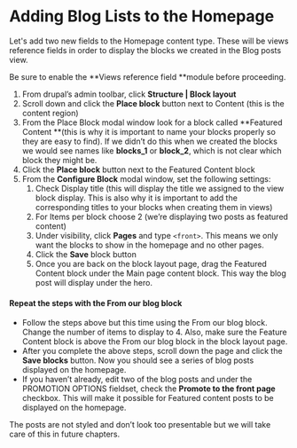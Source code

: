 # Adding Blog Lists to the Homepage

Let's add two new fields to the Homepage content type.  These will be views reference fields in order to display the blocks we created in the Blog posts view.

Be sure to enable the **Views reference field **module before proceeding.

1. From drupal’s admin toolbar, click **Structure | Block layout**
2. Scroll down and click the **Place block** button next to Content (this is the content region)
3. From the Place Block modal window look for a block called **Featured Content **(this is why it is important to name your blocks properly so they are easy to find).  If we didn’t do this when we created the blocks we would see names like **blocks\_1** or **block\_2**, which is not clear which block they might be.
4. Click the **Place block** button next to the Featured Content block
5. From the **Configure Block** modal window, set the following settings:
   1. Check Display title (this will display the title we assigned to the view block display. This is also why it is important to add the corresponding titles to your blocks when creating them in views)
   2. For Items per block choose 2 (we’re displaying two posts as featured content)
   3. Under visibility, click **Pages** and type `<front>`.  This means we only want the blocks to show in the homepage and no other pages.
   4. Click the **Save** block button
   5. Once you are back on the block layout page, drag the Featured Content block under the Main page content block.  This way the blog post will display under the hero.

#### Repeat the steps with the From our blog block

* Follow the steps above but this time using the From our blog block.  Change the number of items to display to 4.  Also, make sure the Feature Content block is above the From our blog block in the block layout page.
* After you complete the above steps, scroll down the page and click the **Save blocks** button. Now you should see a series of blog posts displayed on the homepage.  
* If you haven’t already, edit two of the blog posts and under the PROMOTION OPTIONS fieldset, check the **Promote to the front page** checkbox.  This will make it possible for Featured content posts to be displayed on the homepage.

The posts are not styled and don’t look too presentable but we will take care of this in future chapters.

